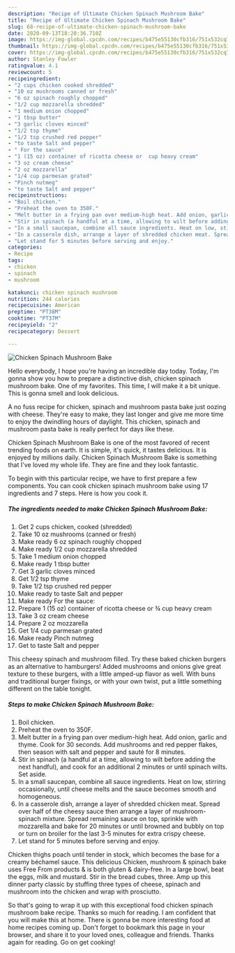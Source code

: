 ```yaml
---
description: "Recipe of Ultimate Chicken Spinach Mushroom Bake"
title: "Recipe of Ultimate Chicken Spinach Mushroom Bake"
slug: 68-recipe-of-ultimate-chicken-spinach-mushroom-bake
date: 2020-09-13T18:28:36.710Z
image: https://img-global.cpcdn.com/recipes/b475e55130cfb316/751x532cq70/chicken-spinach-mushroom-bake-recipe-main-photo.jpg
thumbnail: https://img-global.cpcdn.com/recipes/b475e55130cfb316/751x532cq70/chicken-spinach-mushroom-bake-recipe-main-photo.jpg
cover: https://img-global.cpcdn.com/recipes/b475e55130cfb316/751x532cq70/chicken-spinach-mushroom-bake-recipe-main-photo.jpg
author: Stanley Fowler
ratingvalue: 4.1
reviewcount: 5
recipeingredient:
- "2 cups chicken cooked shredded"
- "10 oz mushrooms canned or fresh"
- "6 oz spinach roughly chopped"
- "1/2 cup mozzarella shredded"
- "1 medium onion chopped"
- "1 tbsp butter"
- "3 garlic cloves minced"
- "1/2 tsp thyme"
- "1/2 tsp crushed red pepper"
- "to taste Salt and pepper"
- " For the sauce"
- "1 (15 oz) container of ricotta cheese or  cup heavy cream"
- "3 oz cream cheese"
- "2 oz mozzarella"
- "1/4 cup parmesan grated"
- "Pinch nutmeg"
- "to taste Salt and pepper"
recipeinstructions:
- "Boil chicken."
- "Preheat the oven to 350F."
- "Melt butter in a frying pan over medium-high heat. Add onion, garlic and thyme. Cook for 30 seconds. Add mushrooms and red pepper flakes, then season with salt and pepper and sauté for 8 minutes."
- "Stir in spinach (a handful at a time, allowing to wilt before adding the next handful), and cook for an additional 2 minutes or until spinach wilts. Set aside."
- "In a small saucepan, combine all sauce ingredients. Heat on low, stirring occasionally, until cheese melts and the sauce becomes smooth and homogeneous."
- "In a casserole dish, arrange a layer of shredded chicken meat. Spread over half of the cheesy sauce then arrange a layer of mushroom-spinach mixture. Spread remaining sauce on top, sprinkle with mozzarella and bake for 20 minutes or until browned and bubbly on top or turn on broiler for the last 3-5 minutes for extra crispy cheese."
- "Let stand for 5 minutes before serving and enjoy."
categories:
- Recipe
tags:
- chicken
- spinach
- mushroom

katakunci: chicken spinach mushroom 
nutrition: 244 calories
recipecuisine: American
preptime: "PT38M"
cooktime: "PT37M"
recipeyield: "2"
recipecategory: Dessert

---
```



![Chicken Spinach Mushroom Bake](https://img-global.cpcdn.com/recipes/b475e55130cfb316/751x532cq70/chicken-spinach-mushroom-bake-recipe-main-photo.jpg)

Hello everybody, I hope you're having an incredible day today. Today, I'm gonna show you how to prepare a distinctive dish, chicken spinach mushroom bake. One of my favorites. This time, I will make it a bit unique. This is gonna smell and look delicious.

A no fuss recipe for chicken, spinach and mushroom pasta bake just oozing with cheese. They&#39;re easy to make, they last longer and give me more time to enjoy the dwindling hours of daylight. This chicken, spinach and mushroom pasta bake is really perfect for days like these.

Chicken Spinach Mushroom Bake is one of the most favored of recent trending foods on earth. It is simple, it's quick, it tastes delicious. It is enjoyed by millions daily. Chicken Spinach Mushroom Bake is something that I've loved my whole life. They are fine and they look fantastic.


To begin with this particular recipe, we have to first prepare a few components. You can cook chicken spinach mushroom bake using 17 ingredients and 7 steps. Here is how you cook it.

<!--inarticleads1-->

##### The ingredients needed to make Chicken Spinach Mushroom Bake:

1. Get 2 cups chicken, cooked (shredded)
1. Take 10 oz mushrooms (canned or fresh)
1. Make ready 6 oz spinach roughly chopped
1. Make ready 1/2 cup mozzarella shredded
1. Take 1 medium onion chopped
1. Make ready 1 tbsp butter
1. Get 3 garlic cloves minced
1. Get 1/2 tsp thyme
1. Take 1/2 tsp crushed red pepper
1. Make ready to taste Salt and pepper
1. Make ready  For the sauce:
1. Prepare 1 (15 oz) container of ricotta cheese or ¾ cup heavy cream
1. Take 3 oz cream cheese
1. Prepare 2 oz mozzarella
1. Get 1/4 cup parmesan grated
1. Make ready Pinch nutmeg
1. Get to taste Salt and pepper


This cheesy spinach and mushroom filled. Try these baked chicken burgers as an alternative to hamburgers! Added mushrooms and onions give great texture to these burgers, with a little amped-up flavor as well. With buns and traditional burger fixings, or with your own twist, put a little something different on the table tonight. 

<!--inarticleads2-->

##### Steps to make Chicken Spinach Mushroom Bake:

1. Boil chicken.
1. Preheat the oven to 350F.
1. Melt butter in a frying pan over medium-high heat. Add onion, garlic and thyme. Cook for 30 seconds. Add mushrooms and red pepper flakes, then season with salt and pepper and sauté for 8 minutes.
1. Stir in spinach (a handful at a time, allowing to wilt before adding the next handful), and cook for an additional 2 minutes or until spinach wilts. Set aside.
1. In a small saucepan, combine all sauce ingredients. Heat on low, stirring occasionally, until cheese melts and the sauce becomes smooth and homogeneous.
1. In a casserole dish, arrange a layer of shredded chicken meat. Spread over half of the cheesy sauce then arrange a layer of mushroom-spinach mixture. Spread remaining sauce on top, sprinkle with mozzarella and bake for 20 minutes or until browned and bubbly on top or turn on broiler for the last 3-5 minutes for extra crispy cheese.
1. Let stand for 5 minutes before serving and enjoy.


Chicken thighs poach until tender in stock, which becomes the base for a creamy béchamel sauce. This delicious Chicken, mushroom &amp; spinach bake uses Free From products &amp; is both gluten &amp; dairy-free. In a large bowl, beat the eggs, milk and mustard. Stir in the bread cubes, three. Amp up this dinner party classic by stuffing three types of cheese, spinach and mushroom into the chicken and wrap with prosciutto. 

So that's going to wrap it up with this exceptional food chicken spinach mushroom bake recipe. Thanks so much for reading. I am confident that you will make this at home. There is gonna be more interesting food at home recipes coming up. Don't forget to bookmark this page in your browser, and share it to your loved ones, colleague and friends. Thanks again for reading. Go on get cooking!
